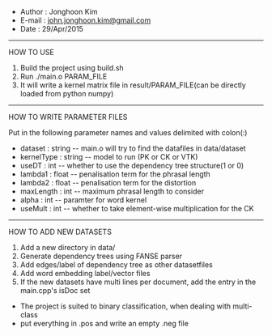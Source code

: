 
- Author : Jonghoon Kim
- E-mail : john.jonghoon.kim@gmail.com
- Date : 29/Apr/2015

------------------------------------------------------------------------------

HOW TO USE

1. Build the project using build.sh
2. Run ./main.o PARAM_FILE
3. It will write a kernel matrix file in result/PARAM_FILE(can be directly
   loaded from python numpy)

------------------------------------------------------------------------------

HOW TO WRITE PARAMETER FILES

Put in the following parameter names and values delimited with colon(:)
   - dataset : string -- main.o will try to find the datafiles in data/dataset
   - kernelType : string -- model to run (PK or CK or VTK)
   - useDT : int -- whether to use the dependency tree structure(1 or 0)
   - lambda1 : float -- penalisation term for the phrasal length
   - lambda2 : float -- penalisation term for the distortion
   - maxLength : int -- maximum phrasal length to consider
   - alpha : int -- paramter for word kernel
   - useMult : int -- whether to take element-wise multiplication for the CK

------------------------------------------------------------------------------

HOW TO ADD NEW DATASETS

1. Add a new directory in data/
2. Generate dependency trees using FANSE parser
3. Add edges/label of dependency tree as other datasetfiles
4. Add word embedding label/vector files
5. If the new datasets have multi lines per document, add the entry 
   in the main.cpp's isDoc set

- The project is suited to binary classification, when dealing with multi-class
- put everything in .pos and write an empty .neg file
